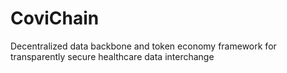 # CoviChain
Decentralized data backbone and token economy framework for transparently secure healthcare data interchange
